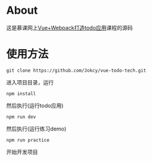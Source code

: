 # About
这是慕课网上[Vue+Webpack打造todo应用](https://www.imooc.com/learn/935)课程的源码

# 使用方法
```
git clone https://github.com/Jokcy/vue-todo-tech.git
```
进入项目目录，运行
```
npm install
```
然后执行(运行todo应用)
```
npm run dev
```
然后执行(运行练习demo)
```
npm run practice
```
开始开发项目
